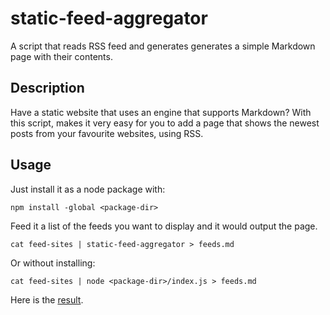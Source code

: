# static-feed-aggregator
A script that reads RSS feed and generates generates a simple Markdown page with their contents.


Description
---
Have a static website that uses an engine that supports Markdown? With this script, makes it very easy for you to add a page that shows the newest posts from your favourite websites, using RSS. 

Usage
---
Just install it as a node package with:

```
npm install -global <package-dir>
```

Feed it a list of the feeds you want to display and it would output the page.

```
cat feed-sites | static-feed-aggregator > feeds.md
```

Or without installing:
```
cat feed-sites | node <package-dir>/index.js > feeds.md
```

Here is the [result](/feeds).
